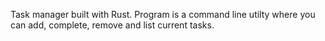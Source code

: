 Task manager built with Rust. Program is a command line utilty where you can add, complete, remove and list current tasks.
